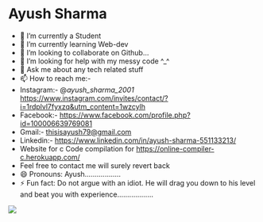 # Ayush Sharma
- 🔭 I’m currently a Student
- 🌱 I’m currently learning Web-dev
- 👯 I’m looking to collaborate on Github...
- 🤔 I’m looking for help with my messy code ^_^
- 💬 Ask me about any tech related stuff
- 📫 How to reach me:- 
- Instagram:- @_ayush_sharma_2001_ https://www.instagram.com/invites/contact/?i=1rdplvl7fyxzq&utm_content=1wzcylh
- Facebook:- https://www.facebook.com/profile.php?id=100006639769081
- Gmail:-    thisisayush79@gmail.com
- Linkedin:-  https://www.linkedin.com/in/ayush-sharma-551133213/
- Website for c Code compilation for  https://online-compiler-c.herokuapp.com/
- Feel free to contact me will surely revert back
- 😄 Pronouns: Ayush.................. 
- ⚡ Fun fact: Do not argue with an idiot. He will drag you down to his level and beat you with experience..................
<img src="https://github-readme-stats.vercel.app/api?username=This-is-Ayush-Sharma&&show_icons=true&title_color=ffffff&icon_color=bb2acf&text_color=daf7dc&bg_color=151515">
